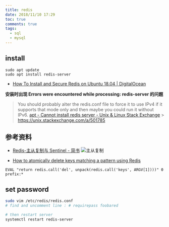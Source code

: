 ```yaml
---
title: redis
date: 2018/11/10 17:29
toc: true
comments: true
tags:
  - sql
  - mysql
---
```


## install

```
sudo apt update
sudo apt install redis-server
```

- [How To Install and Secure Redis on Ubuntu 18.04 | DigitalOcean](https://www.digitalocean.com/community/tutorials/how-to-install-and-secure-redis-on-ubuntu-18-04)

**安装时出现 Errors were encountered while processing: redis-server 的问题**

> You should probably alter the redis.conf file to force it to use IPv4 if it supports that mode only and then maybe you could run it without IPv6.
> [apt - Cannot install redis server - Unix & Linux Stack Exchange](https://unix.stackexchange.com/questions/351668/cannot-install-redis-server) > https://unix.stackexchange.com/a/501785

## 参考资料

- [Redis-主从复制与 Sentinel - 简书](https://www.jianshu.com/p/88636a819802)
  ![主从复制](http://img.hb.aicdn.com/047fcbdf9c84f15fb0b2b28eb74a7409304c200418489-i4oOmX_fw658)

- [How to atomically delete keys matching a pattern using Redis](https://stackoverflow.com/questions/4006324/how-to-atomically-delete-keys-matching-a-pattern-using-redis)

```
EVAL "return redis.call('del', unpack(redis.call('keys', ARGV[1])))" 0 prefix:*
```

## set password

```sh
sudo vim /etc/redis/redis.conf
# find and uncomment line : # requirepass foobared

# then restart server
systemctl restart redis-server
```
